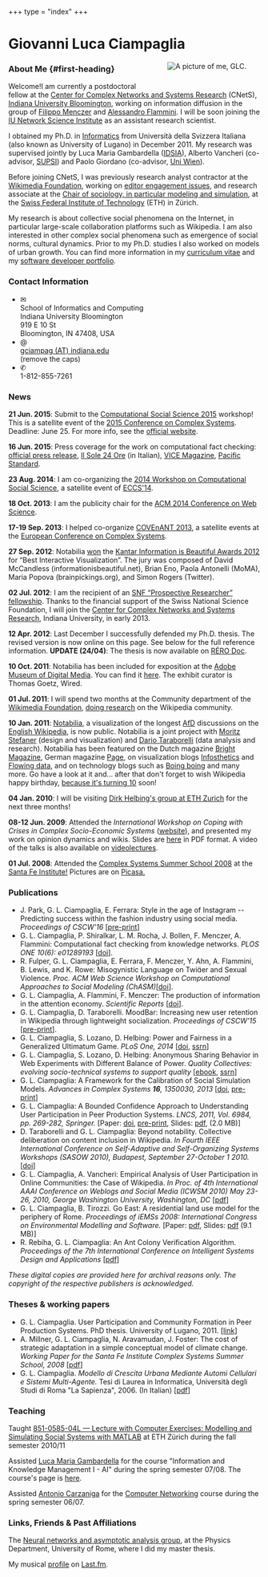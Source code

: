 +++
type = "index"
+++

# Giovanni Luca Ciampaglia

<img align="right" style="padding : 0 2em 2em 2em;" src="images/metiled_270_bw.png" alt="A picture of me, GLC.">


### About Me {#first-heading}

Welcome!I am currently a postdoctoral fellow at the [Center for Complex Networks
and Systems Research](http://cnets.indiana.edu/) (CNetS), [Indiana
University Bloomington](http://iub.edu), working on information
diffusion in the group of [Filippo
Menczer](http://informatics.indiana.edu/fil/) and [Alessandro
Flammini](http://sites.google.com/site/aflammin/). I will be soon
joining the [IU Network Science Institute](http://iuni.iu.edu) as an
assistant research scientist.

I obtained my Ph.D. in [Informatics](http://www.inf.usi.ch) from
Università della Svizzera Italiana (also known as University of Lugano)
in December 2011. My research was supervised jointly by Luca Maria
Gambardella ([IDSIA](http://www.idsia.ch/%7Eluca/)), Alberto Vancheri
(co-advisor,
[SUPSI](http://www.supsi.ch/dti/strumenti/rubrica/dettaglio.5503.backLink.58b96214-2453-483c-9f5f-d122ec981907.html))
and Paolo Giordano (co-advisor, [Uni
Wien](http://plone.mat.univie.ac.at/people/details?memberid=975&is_guest=0)).

Before joining CNetS, I was previously research analyst contractor at
the [Wikimedia Foundation](https://wikimediafoundation.org/), working on
[editor engagement
issues](http://en.wikipedia.org/wiki/Wikipedia:Editor_engagement), and
research associate at the [Chair of sociology, in particular modeling
and simulation](http://www.soms.ethz.ch), at the [Swiss Federal
Institute of Technology](http://ethz.ch) (ETH) in Zürich.

My research is about collective social phenomena on the Internet, in
particular large-scale collaboration platforms such as Wikipedia. I am
also interested in other complex social phenomena such as emergence of
social norms, cultural dynamics. Prior to my Ph.D. studies I also worked
on models of urban growth. You can find more information in my
[curriculum vitae](docs/cvglc.pdf) and my [software developer
portfolio](docs/portfolioglc.pdf).

### Contact Information

<ul class="inline-list">
<li><span class="dings">✉</span><br/>
    School of Informatics and Computing<br/>
    Indiana University Bloomington<br/>
    919 E 10 St<br/>
     Bloomington, IN 47408, USA
</li>
<li><span class="dings">@</span><br/>
    <a href="mailto:CAPSgciampagCAPS@indiana.eduCAPS">gciampag (AT) indiana.edu</a><br/>
    (remove the caps)<br/>
</li>
<li><span class="dings">✆</span> <br/>
    1-812-855-7261
</li>
</ul>

### News

**21 Jun. 2015**: Submit to the [Computational Social Science
2015](http://cssworkshop.oii.ox.ac.uk/) workshop! This is a satellite
event of the [2015 Conference on Complex
Systems](http://www.ccs2015.org/). Deadline: June 25. For more info, see
the [official website](http://cssworkshop.oii.ox.ac.uk/).

**16 Jun. 2015**: Press coverage for the work on computational fact
checking: [official press
release](http://news.indiana.edu/releases/iu/2015/06/computational-fact-checker.shtml),
[Il Sole 24
Ore](http://nova.ilsole24ore.com/progetti/il-vero-e-il-falso-tweet) (in
Italian), [VICE
Magazine](http://motherboard.vice.com/read/an-algorithm-for-fact-checking),
[Pacific
Standard](http://www.psmag.com/nature-and-technology/fact-checking-with-wikipedia-links).

**23 Aug. 2014**: I am co-organizing the [2014 Workshop on Computational
Social Science](http://cssworkshop.oii.ox.ac.uk/), a satellite event of
[ECCS'14](//eccs14.eu).

**18 Oct. 2013**: I am the publicity chair for the [ACM 2014 Conference
on Web Science](http://websci14.org).

**17-19 Sep. 2013**: I helped co-organize [COVEnANT
2013](http://covenant2013.com), a satellite events at the [European
Conference on Complex Systems](http://eccs13.eu).

**27 Sep. 2012**: Notabilia
[won](http://www.informationisbeautifulawards.com/2012-winners/) the
[Kantar Information is Beautiful Awards
2012](http://www.informationisbeautifulawards.com/) for “Best
Interactive Visualization”. The jury was composed of David McCandless
(informationisbeautiful.net), Brian Eno, Paola Antonelli (MoMA), Maria
Popova (brainpickings.org), and Simon Rogers (Twitter).

**02 Jul. 2012**: I am the recipient of an [SNF “Prospective Researcher”
fellowship](http://www.snf.ch/E/funding/individuals/prospective-researchers/Pages/default.aspx).
Thanks to the financial support of the Swiss National Science
Foundation, I will join the [Center for Complex Networks and Systems
Research](http://cnets.indiana.edu), Indiana University, in early 2013.

**12 Apr. 2012**: Last December I successfully defended my Ph.D. thesis.
The revised version is now online on this page. See below for the full
reference information. **UPDATE (24/04)**: The thesis is now available
on [RÉRO Doc](http://doc.rero.ch/record/28987?ln=en).

**10 Oct. 2011**: Notabilia has been included for exposition at the
[Adobe Museum of Digital Media](http://www.adobemuseum.com). You can
find it
[here](http://www.adobemuseum.com/#/exhibit/inform/notabiliaVisualizingDeletionDiscussionsOnWikipedia).
The exhibit curator is Thomas Goetz, Wired.

**01 Jul. 2011**: I will spend two months at the Community department of
the [Wikimedia Foundation](http://wikimediafoundation.org), [doing
research](http://meta.wikimedia.org/wiki/Research:WSOR11) on the
Wikipedia community.

**10 Jan. 2011**: [Notabilia](http://notabilia.net), a visualization of
the longest [AfD](http://en.wikipedia.org/wiki/Wikipedia:AFD)
discussions on the [English Wikipedia](http://en.wikipedia.org/), is now
public. Notabilia is a joint project with [Moritz
Stefaner](http://moritz.stefaner.eu/) (design and visualization) and
[Dario Taraborelli](http://nitens.org/) (data analysis and research).
Notabilia has been featured on the Dutch magazine [Bright
Magazine](images/bright_mag.png), German magazine
[Page](images/CheckMoritz.pdf), on visualization blogs
[Infosthetics](http://infosthetics.com/archives/2011/01/notabilia_revealing_the_discussions_on_the_deletion_of_wikipedia_articles.html)
and [Flowing
data](http://flowingdata.com/2011/01/11/visualizing-deletion-discussions-on-wikipedia/),
and on technology blogs such as [Boing
boing](http://www.boingboing.net/2011/01/11/visualizing-the-dele.html)
and many more. Go have a look at it and… after that don't forget to wish
Wikipedia happy birthday, [because it's turning
10](http://ten.wikipedia.org/wiki/Main_Page) soon!

**04 Jan. 2010**: I will be visiting [Dirk Helbing's group at ETH
Zurich](http://www.soms.ethz.ch) for the next three months!

**08-12 Jun. 2009**: Attended the *International Workshop on Coping with
Crises in Complex Socio-Economic Systems*
([website](http://www.soms.ethz.ch/workshop2009)), and presented my work
on opinion dynamics and wikis. Slides are
[here](docs/slides/ciampagliaCCSS09.pdf) in PDF format. A video of the
talks is also available on
[videolectures](http://videolectures.net/ccss09_ciampaglia_caciw/).

**01 Jul. 2008**: Attended the [Complex Systems Summer School
2008](http://tuvalu.santafe.edu/events/workshops/index.php/CSSS_2008_Santa_Fe)
at the [Santa Fe Institute!](http://www.santafe.edu) Pictures are on
[Picasa.](http://picasaweb.google.com/cssummerschool2008/)

### Publications

-   J. Park, G. L. Ciampaglia, E. Ferrara: Style in the age of Instagram
    -- Predicting success within the fashion industry using social
    media. *Proceedings of CSCW'16*
    [[pre-print](http://arxiv.org/abs/1508.04185)]
-   G. L. Ciampaglia, P. Shiralkar, L. M. Rocha, J. Bollen, F. Menczer,
    A. Flammini: Computational fact checking from knowledge networks.
    *PLOS ONE 10(6): e01289193*
    [[doi](http://journals.plos.org/plosone/article?id=10.1371/journal.pone.0128193)].
-   R. Fulper, G. L. Ciampaglia, E. Ferrara, F. Menczer, Y. Ahn, A.
    Flammini, B. Lewis, and K. Rowe: Misogynistic Language on Twier and
    Sexual Violence. *Proc. ACM Web Science Workshop on Computational
    Approaches to Social Modeling
    (ChASM)*[[doi](http://dx.doi.org/10.6084/m9.figshare.1291081)].
-   G. L. Ciampaglia, A. Flammini, F. Menczer: The production of
    information in the attention economy. *Scientific Reports*
    [[doi](http://www.nature.com/srep/2015/150514/srep09452/full/srep09452.html)].
-   G. L. Ciampaglia, D. Taraborelli. MoodBar: Increasing new user
    retention in Wikipedia through lightweight socialization.
    *Proceedings of CSCW'15*
    [[pre-print](http://arxiv.org/abs/1409.1496)].
-   G. L. Ciampaglia, S. Lozano, D. Helbing: Power and Fairness in a
    Generalized Ultimatum Game. *PLoS One, 2014*
    [[doi](http://www.plosone.org/article/info%3Adoi%2F10.1371%2Fjournal.pone.0099039),
    [ssrn](http://ssrn.com/abstract=2495498)]
-   G. L. Ciampaglia, S. Lozano, D. Helbing: Anonymous Sharing Behavior
    in Web Experiments with Different Balance of Power. *Quality
    Collectives: evolving socio-technical systems to support quality*
    [[ebook](http://www.qlectives.eu/quality-collectives-book),
    [ssrn](http://papers.ssrn.com/sol3/papers.cfm?abstract_id=2552202)]
-   G. L. Ciampaglia: A Framework for the Calibration of Social
    Simulation Models. *Advances in Complex Systems **16**, 1350030,
    2013* [[doi](http://dx.doi.org/10.1142/S0219525913500306),
    [pre-print](http://arxiv.org/abs/1305.3842)]
-   G. L. Ciampaglia: A Bounded Confidence Approach to Understanding
    User Participation in Peer Production Systems. *LNCS, 2011, Vol.
    6984, pp. 269-282, Springer.* [Paper:
    [doi](http://dx.doi.org/10.1007/978-3-642-24704-0_29),
    [pre-print](http://arxiv.org/abs/1107.5620), Slides:
    [pdf](docs/slides/CiampagliaSocInfo2011.pdf), (2.0 MB)]
-   D. Taraborelli and G. L. Ciampaglia: Beyond notability. Collective
    deliberation on content inclusion in Wikipedia. *In Fourth IEEE
    International Conference on Self-Adaptive and Self-Organizing
    Systems Workshops (SASOW 2010), Budapest, September 27-October 1
    2010.* [[doi](http://dx.doi.org/10.1109/SASOW.2010.26)]
-   G. L. Ciampaglia, A. Vancheri: Empirical Analysis of User
    Participation in Online Communities: the Case of Wikipedia. *In
    Proc. of 4th International AAAI Conference on Weblogs and Social
    Media (ICWSM 2010) May 23-26, 2010, George Washington University,
    Washington, DC*
    [[pdf](http://www.aaai.org/ocs/index.php/ICWSM/ICWSM10/paper/viewFile/1517/1861)]
-   G. L. Ciampaglia, B. Tirozzi. Go East: A residential land use model
    for the periphery of Rome. *Proceedings of iEMSs 2008: International
    Congress on Environmental Modelling and Software.* [Paper:
    [pdf](docs/papers/RomeModel2008.pdf), Slides:
    [pdf](docs/slides/slides_RomeModel2008.pdf) (9.1 MB)]
-   R. Rebiha, G. L. Ciampaglia: An Ant Colony Verification Algorithm.
    *Proceedings of the 7th International Conference on Intelligent
    Systems Design and Applications*
    [[pdf](docs/papers/RebihaACOVerification07.pdf)]

*These digital copies are provided here for archival reasons only. The
copyright of the respective publishers is acknowledged.*

### Theses & working papers

-   G. L. Ciampaglia. User Participation and Community Formation in Peer
    Production Systems. PhD thesis. University of Lugano, 2011.
    [[link](http://doc.rero.ch/record/28987?ln=en)]
-   A. Millner, G. L. Ciampaglia, N. Aravamudan, J. Foster: The cost of
    strategic adaptation in a simple conceptual model of climate change.
    *Working Paper for the Santa Fe Institute Complex Systems Summer
    School, 2008*
    [[pdf](http://www.santafe.edu/events/workshops/images/3/32/Simpleclimatechange.pdf)]
-   G. L. Ciampaglia. *Modello di Crescita Urbana Mediante Automi
    Cellulari e Sistemi Multi-Agente.* Tesi di Laurea in Informatica,
    Università degli Studi di Roma "La Sapienza", 2006. (In Italian)
    [[pdf](docs/papers/tesi_giovanni.pdf)]

### Teaching

Taught [851-0585-04L — Lecture with Computer Exercises: Modelling and
Simulating Social Systems with
MATLAB](http://www.vvz.ethz.ch/Vorlesungsverzeichnis/lerneinheitPre.do?lerneinheitId=68029&semkez=2010W&lang=en)
at ETH Zürich during the fall semester 2010/11

Assisted [Luca Maria Gambardella](http://www.idsia.ch/%7Eluca) for the
course "Information and Knowledge Management I - AI" during the spring
semester 07/08. The course's page is
[here](http://corsi.elearninglab.org/course/view.php?id=2238).

Assisted [Antonio Carzaniga](http://www.inf.usi.ch/carzaniga/) for the
[Computer
Networking](http://www.inf.usi.ch/faculty/carzaniga/edu/ntw/index.html)
course during the spring semester 06/07.

### Links, Friends & Past Affiliations

The [Neural networks and asymptotic analysis
group](http://pamina.phys.uniroma1.it), at the Physics Department,
University of Rome, where I did my master thesis.

My musical [profile](http://www.last.fm/user/junkieDolphin/) on
[Last.fm](http://www.last.fm).

